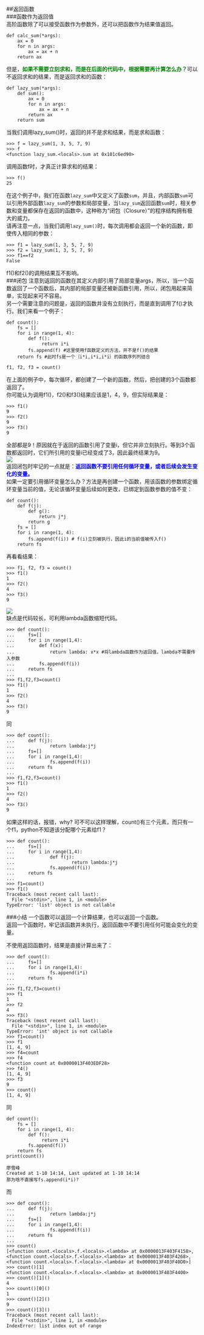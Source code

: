 ##返回函数  
###函数作为返回值  
高阶函数除了可以接受函数作为参数外，还可以把函数作为结果值返回。  

	def calc_sum(*args):
	    ax = 0
	    for n in args:
	        ax = ax + n
	    return ax  
但是，<font color=green>**如果不需要立刻求和，而是在后面的代码中，根据需要再计算怎么办？**</font>可以不返回求和的结果，而是返回求和的函数：  

	def lazy_sum(*args):
	    def sum():
	        ax = 0
	        for n in args:
	            ax = ax + n
	        return ax
	    return sum
当我们调用lazy_sum()时，返回的并不是求和结果，而是求和函数：  

	>>> f = lazy_sum(1, 3, 5, 7, 9)
	>>> f
	<function lazy_sum.<locals>.sum at 0x101c6ed90>
调用函数f时，才真正计算求和的结果：

	>>> f()
	25  
在这个例子中，我们在函数`lazy_sum`中又定义了函数`sum`，并且，内部函数`sum`可以引用外部函数`lazy_sum`的参数和局部变量，当`lazy_sum`返回函数`sum`时，相关参数和变量都保存在返回的函数中，这种称为“闭包（Closure）”的程序结构拥有极大的威力。  
请再注意一点，当我们调用`lazy_sum()`时，每次调用都会返回一个新的函数，即使传入相同的参数：

	>>> f1 = lazy_sum(1, 3, 5, 7, 9)
	>>> f2 = lazy_sum(1, 3, 5, 7, 9)
	>>> f1==f2
	False
f1()和f2()的调用结果互不影响。  
###闭包
注意到返回的函数在其定义内部引用了局部变量args，所以，当一个函数返回了一个函数后，其内部的局部变量还被新函数引用，所以，闭包用起来简单，实现起来可不容易。  
另一个需要注意的问题是，返回的函数并没有立刻执行，而是直到调用了f()才执行。我们来看一个例子：

	def count():
	    fs = []
	    for i in range(1, 4):
	        def f():
	             return i*i
	        fs.append(f) #这里使用f函数定义的方法，并不是f()的结果
	    return fs #此时fs是一个｛i*i,i*i,i*i｝的函数序列列结合
	
	f1, f2, f3 = count()
在上面的例子中，每次循环，都创建了一个新的函数，然后，把创建的3个函数都返回了。  
你可能认为调用f1()，f2()和f3()结果应该是1，4，9，但实际结果是：  

	>>> f1()
	9
	>>> f2()
	9
	>>> f3()
	9
全部都是9！原因就在于返回的函数引用了变量i，但它并非立刻执行。等到3个函数都返回时，它们所引用的变量i已经变成了3，因此最终结果为9。  
![](photo/5-2p0.png)  
返回闭包时牢记的一点就是：<font color=blue>**返回函数不要引用任何循环变量，或者后续会发生变化的变量。**</font>  
如果一定要引用循环变量怎么办？方法是再创建一个函数，用该函数的参数绑定循环变量当前的值，无论该循环变量后续如何更改，已绑定到函数参数的值不变：

	def count():
	    def f(j):
	        def g():
	            return j*j
	        return g
	    fs = []
	    for i in range(1, 4):
	        fs.append(f(i)) # f(i)立刻被执行，因此i的当前值被传入f()
	    return fs 
再看看结果：

	>>> f1, f2, f3 = count()
	>>> f1()
	1
	>>> f2()
	4
	>>> f3()
	9  
![](photo/5-2p1.png)  
缺点是代码较长，可利用lambda函数缩短代码。  

	>>> def count():
	...     fs=[]
	...     for i in range(1,4):
	...     	def f(x):
	...         	return lambda: x*x #将lambda函数作为返回值，lambda不需要传入参数
	...     	fs.append(f(i))
	...     return fs
	...
	>>> f1,f2,f3=count()
	>>> f1()
	1
	>>> f2()
	4
	>>> f3()
	9  
同  

	>>> def count():
	...     def f(j):
	...             return lambda:j*j
	...     fs=[]
	...     for i in range(1,4):
	...             fs.append(f(i))
	...     return fs
	...
	>>> f1,f2,f3=count()
	>>> f1()
	1
	>>> f2()
	4
	>>> f3()
	9
如果这样的话，报错，why?  可不可以这样理解，count()有三个元素，而只有一个f1，python不知道该分配哪个元素给f1？

	>>> def count():
	...     fs=[]
	...     for i in range(1,4):
	...             def f(j):
	...                     return lambda:j*j
	...             fs.append(f(i))
	...     return fs
	...
	>>> f1=count()
	>>> f1()
	Traceback (most recent call last):
	  File "<stdin>", line 1, in <module>
	TypeError: 'list' object is not callable
###小结
一个函数可以返回一个计算结果，也可以返回一个函数。  
返回一个函数时，牢记该函数并未执行，返回函数中不要引用任何可能会变化的变量。  

不使用返回函数时，结果是直接计算出来了：

	>>> def count():
	...     fs=[]
	...     for i in range(1,4):
	...             fs.append(i*i)
	...     return fs
	...
	>>> f1,f2,f3=count()
	>>> f1
	1
	>>> f2
	4
	>>> f3()
	Traceback (most recent call last):
	  File "<stdin>", line 1, in <module>
	TypeError: 'int' object is not callable
	>>> f1=count()
	>>> f1
	[1, 4, 9]
	>>> f4=count
	>>> f4
	<function count at 0x0000013F403EDF28>
	>>> f4()
	[1, 4, 9]
	>>> f3
	9
	>>> count()
	[1, 4, 9]
同  

	def count():
	    fs = []
	    for i in range(1, 4):
	        def f():
	             return i*i
	        fs.append(f())
	    return fs
	print(count())
	
	廖雪峰
	Created at 1-10 14:14, Last updated at 1-10 14:14
	那为啥不直接写fs.append(i*i)?
而  

	>>> def count():
	...     def f(j):
	...             return lambda:j*j
	...     fs=[]
	...     for i in range(1,4):
	...             fs.append(f(i))
	...     return fs
	...
	>>> count()
	[<function count.<locals>.f.<locals>.<lambda> at 0x0000013F403F4158>,
	<function count.<locals>.f.<locals>.<lambda> at 0x0000013F403F4268>,  
	<function count.<locals>.f.<locals>.<lambda> at 0x0000013F403F40D0>]  
	>>> count()[1]
	<function count.<locals>.f.<locals>.<lambda> at 0x0000013F403F4400>
	>>> count()[1]()
	4
	>>> count()[0]()
	1
	>>> count()[2]()
	9
	>>> count()[3]()
	Traceback (most recent call last):
	  File "<stdin>", line 1, in <module>
	IndexError: list index out of range